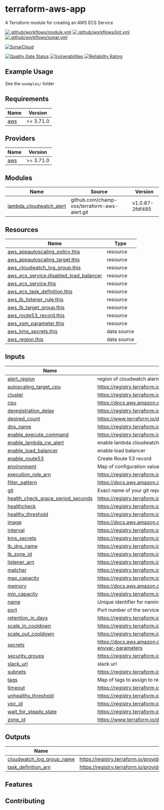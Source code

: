 # terraform-aws-app

A Terraform module for creating an AWS ECS Service

[![.github/workflows/module.yml](https://github.com/champ-oss/terraform-aws-app/actions/workflows/module.yml/badge.svg?branch=main)](https://github.com/champ-oss/terraform-aws-app/actions/workflows/module.yml)
[![.github/workflows/lint.yml](https://github.com/champ-oss/terraform-aws-app/actions/workflows/lint.yml/badge.svg?branch=main)](https://github.com/champ-oss/terraform-aws-app/actions/workflows/lint.yml)
[![.github/workflows/sonar.yml](https://github.com/champ-oss/terraform-aws-app/actions/workflows/sonar.yml/badge.svg)](https://github.com/champ-oss/terraform-aws-app/actions/workflows/sonar.yml)

[![SonarCloud](https://sonarcloud.io/images/project_badges/sonarcloud-black.svg)](https://sonarcloud.io/summary/new_code?id=terraform-aws-app_champ-oss)

[![Quality Gate Status](https://sonarcloud.io/api/project_badges/measure?project=terraform-aws-app_champ-oss&metric=alert_status)](https://sonarcloud.io/summary/new_code?id=terraform-aws-app_champ-oss)
[![Vulnerabilities](https://sonarcloud.io/api/project_badges/measure?project=terraform-aws-app_champ-oss&metric=vulnerabilities)](https://sonarcloud.io/summary/new_code?id=terraform-aws-app_champ-oss)
[![Reliability Rating](https://sonarcloud.io/api/project_badges/measure?project=terraform-aws-app_champ-oss&metric=reliability_rating)](https://sonarcloud.io/summary/new_code?id=terraform-aws-app_champ-oss)

## Example Usage

See the `examples/` folder

<!-- BEGIN_TF_DOCS -->
## Requirements

| Name | Version |
|------|---------|
| <a name="requirement_aws"></a> [aws](#requirement\_aws) | >= 3.71.0 |

## Providers

| Name | Version |
|------|---------|
| <a name="provider_aws"></a> [aws](#provider\_aws) | >= 3.71.0 |

## Modules

| Name | Source | Version |
|------|--------|---------|
| <a name="module_lambda_cloudwatch_alert"></a> [lambda\_cloudwatch\_alert](#module\_lambda\_cloudwatch\_alert) | github.com/champ-oss/terraform-aws-alert.git | v1.0.87-2fdf485 |

## Resources

| Name | Type |
|------|------|
| [aws_appautoscaling_policy.this](https://registry.terraform.io/providers/hashicorp/aws/latest/docs/resources/appautoscaling_policy) | resource |
| [aws_appautoscaling_target.this](https://registry.terraform.io/providers/hashicorp/aws/latest/docs/resources/appautoscaling_target) | resource |
| [aws_cloudwatch_log_group.this](https://registry.terraform.io/providers/hashicorp/aws/latest/docs/resources/cloudwatch_log_group) | resource |
| [aws_ecs_service.disabled_load_balancer](https://registry.terraform.io/providers/hashicorp/aws/latest/docs/resources/ecs_service) | resource |
| [aws_ecs_service.this](https://registry.terraform.io/providers/hashicorp/aws/latest/docs/resources/ecs_service) | resource |
| [aws_ecs_task_definition.this](https://registry.terraform.io/providers/hashicorp/aws/latest/docs/resources/ecs_task_definition) | resource |
| [aws_lb_listener_rule.this](https://registry.terraform.io/providers/hashicorp/aws/latest/docs/resources/lb_listener_rule) | resource |
| [aws_lb_target_group.this](https://registry.terraform.io/providers/hashicorp/aws/latest/docs/resources/lb_target_group) | resource |
| [aws_route53_record.this](https://registry.terraform.io/providers/hashicorp/aws/latest/docs/resources/route53_record) | resource |
| [aws_ssm_parameter.this](https://registry.terraform.io/providers/hashicorp/aws/latest/docs/resources/ssm_parameter) | resource |
| [aws_kms_secrets.this](https://registry.terraform.io/providers/hashicorp/aws/latest/docs/data-sources/kms_secrets) | data source |
| [aws_region.this](https://registry.terraform.io/providers/hashicorp/aws/latest/docs/data-sources/region) | data source |

## Inputs

| Name | Description | Type | Default | Required |
|------|-------------|------|---------|:--------:|
| <a name="input_alert_region"></a> [alert\_region](#input\_alert\_region) | region of cloudwatch alarm | `string` | `"us-east-2"` | no |
| <a name="input_autoscaling_target_cpu"></a> [autoscaling\_target\_cpu](#input\_autoscaling\_target\_cpu) | https://registry.terraform.io/providers/hashicorp/aws/latest/docs/resources/appautoscaling_policy#target_value | `number` | `75` | no |
| <a name="input_cluster"></a> [cluster](#input\_cluster) | https://registry.terraform.io/providers/hashicorp/aws/latest/docs/resources/ecs_service#cluster | `string` | n/a | yes |
| <a name="input_cpu"></a> [cpu](#input\_cpu) | https://docs.aws.amazon.com/AmazonECS/latest/developerguide/task-cpu-memory-error.html | `number` | `256` | no |
| <a name="input_deregistration_delay"></a> [deregistration\_delay](#input\_deregistration\_delay) | https://registry.terraform.io/providers/hashicorp/aws/latest/docs/resources/lb_target_group#deregistration_delay | `number` | `30` | no |
| <a name="input_desired_count"></a> [desired\_count](#input\_desired\_count) | https://www.terraform.io/docs/providers/aws/r/ecs_service.html#desired_count | `number` | `null` | no |
| <a name="input_dns_name"></a> [dns\_name](#input\_dns\_name) | https://registry.terraform.io/providers/hashicorp/aws/latest/docs/resources/route53_record#name | `string` | `""` | no |
| <a name="input_enable_execute_command"></a> [enable\_execute\_command](#input\_enable\_execute\_command) | https://registry.terraform.io/providers/hashicorp/aws/latest/docs/resources/ecs_service#enable_execute_command | `bool` | `false` | no |
| <a name="input_enable_lambda_cw_alert"></a> [enable\_lambda\_cw\_alert](#input\_enable\_lambda\_cw\_alert) | enable lambda cloudwatch alert | `bool` | `false` | no |
| <a name="input_enable_load_balancer"></a> [enable\_load\_balancer](#input\_enable\_load\_balancer) | enable load balancer | `bool` | `true` | no |
| <a name="input_enable_route53"></a> [enable\_route53](#input\_enable\_route53) | Create Route 53 record | `bool` | `true` | no |
| <a name="input_environment"></a> [environment](#input\_environment) | Map of configuration values to be converted into ECS native format | `map(string)` | `{}` | no |
| <a name="input_execution_role_arn"></a> [execution\_role\_arn](#input\_execution\_role\_arn) | https://registry.terraform.io/providers/hashicorp/aws/latest/docs/resources/ecs_task_definition#execution_role_arn | `string` | `""` | no |
| <a name="input_filter_pattern"></a> [filter\_pattern](#input\_filter\_pattern) | https://docs.aws.amazon.com/AmazonCloudWatch/latest/logs/FilterAndPatternSyntax.html#extract-log-event-values | `string` | `"ERROR"` | no |
| <a name="input_git"></a> [git](#input\_git) | Exact name of your git repository | `string` | n/a | yes |
| <a name="input_health_check_grace_period_seconds"></a> [health\_check\_grace\_period\_seconds](#input\_health\_check\_grace\_period\_seconds) | https://registry.terraform.io/providers/hashicorp/aws/latest/docs/resources/ecs_service#health_check_grace_period_seconds | `number` | `30` | no |
| <a name="input_healthcheck"></a> [healthcheck](#input\_healthcheck) | https://registry.terraform.io/providers/hashicorp/aws/latest/docs/resources/lb_target_group#path | `string` | `"/"` | no |
| <a name="input_healthy_threshold"></a> [healthy\_threshold](#input\_healthy\_threshold) | https://registry.terraform.io/providers/hashicorp/aws/latest/docs/resources/lb_target_group#healthy_threshold | `number` | `2` | no |
| <a name="input_image"></a> [image](#input\_image) | https://docs.aws.amazon.com/AmazonECS/latest/developerguide/task_definition_parameters.html#container_definition_image | `string` | n/a | yes |
| <a name="input_interval"></a> [interval](#input\_interval) | https://registry.terraform.io/providers/hashicorp/aws/latest/docs/resources/lb_target_group#interval | `number` | `15` | no |
| <a name="input_kms_secrets"></a> [kms\_secrets](#input\_kms\_secrets) | https://registry.terraform.io/providers/hashicorp/aws/latest/docs/data-sources/kms_secrets | `map(string)` | `{}` | no |
| <a name="input_lb_dns_name"></a> [lb\_dns\_name](#input\_lb\_dns\_name) | https://registry.terraform.io/providers/hashicorp/aws/latest/docs/resources/lb#dns_name | `string` | `""` | no |
| <a name="input_lb_zone_id"></a> [lb\_zone\_id](#input\_lb\_zone\_id) | https://registry.terraform.io/providers/hashicorp/aws/latest/docs/resources/lb#zone_id | `string` | `""` | no |
| <a name="input_listener_arn"></a> [listener\_arn](#input\_listener\_arn) | https://registry.terraform.io/providers/hashicorp/aws/latest/docs/resources/lb_listener_rule#listener_arn | `string` | `""` | no |
| <a name="input_matcher"></a> [matcher](#input\_matcher) | https://registry.terraform.io/providers/hashicorp/aws/latest/docs/resources/lb_target_group#matcher | `string` | `"200,301,302"` | no |
| <a name="input_max_capacity"></a> [max\_capacity](#input\_max\_capacity) | https://registry.terraform.io/providers/hashicorp/aws/latest/docs/resources/appautoscaling_target#max_capacity | `number` | `1` | no |
| <a name="input_memory"></a> [memory](#input\_memory) | https://docs.aws.amazon.com/AmazonECS/latest/developerguide/task-cpu-memory-error.html | `number` | `512` | no |
| <a name="input_min_capacity"></a> [min\_capacity](#input\_min\_capacity) | https://registry.terraform.io/providers/hashicorp/aws/latest/docs/resources/appautoscaling_target#min_capacity | `number` | `1` | no |
| <a name="input_name"></a> [name](#input\_name) | Unique identifier for naming resources | `string` | n/a | yes |
| <a name="input_port"></a> [port](#input\_port) | Port number of the service running inside your container | `number` | `8080` | no |
| <a name="input_retention_in_days"></a> [retention\_in\_days](#input\_retention\_in\_days) | https://registry.terraform.io/providers/hashicorp/aws/latest/docs/resources/cloudwatch_log_group#retention_in_days | `number` | `365` | no |
| <a name="input_scale_in_cooldown"></a> [scale\_in\_cooldown](#input\_scale\_in\_cooldown) | https://registry.terraform.io/providers/hashicorp/aws/latest/docs/resources/appautoscaling_policy#scale_in_cooldown | `number` | `60` | no |
| <a name="input_scale_out_cooldown"></a> [scale\_out\_cooldown](#input\_scale\_out\_cooldown) | https://registry.terraform.io/providers/hashicorp/aws/latest/docs/resources/appautoscaling_policy#scale_out_cooldown | `number` | `60` | no |
| <a name="input_secrets"></a> [secrets](#input\_secrets) | https://docs.aws.amazon.com/AmazonECS/latest/developerguide/specifying-sensitive-data-parameters.html#secrets-envvar-parameters | `map(string)` | `{}` | no |
| <a name="input_security_groups"></a> [security\_groups](#input\_security\_groups) | https://registry.terraform.io/providers/hashicorp/aws/latest/docs/resources/ecs_service#security_groups | `list(string)` | `[]` | no |
| <a name="input_slack_url"></a> [slack\_url](#input\_slack\_url) | slack url | `string` | `"https://hooks.slack.com/services/abc123"` | no |
| <a name="input_subnets"></a> [subnets](#input\_subnets) | https://registry.terraform.io/providers/hashicorp/aws/latest/docs/resources/ecs_service#subnets | `list(string)` | n/a | yes |
| <a name="input_tags"></a> [tags](#input\_tags) | Map of tags to assign to resources | `map(string)` | `{}` | no |
| <a name="input_timeout"></a> [timeout](#input\_timeout) | https://registry.terraform.io/providers/hashicorp/aws/latest/docs/resources/lb_target_group#timeout | `number` | `5` | no |
| <a name="input_unhealthy_threshold"></a> [unhealthy\_threshold](#input\_unhealthy\_threshold) | https://registry.terraform.io/providers/hashicorp/aws/latest/docs/resources/lb_target_group#unhealthy_threshold | `number` | `10` | no |
| <a name="input_vpc_id"></a> [vpc\_id](#input\_vpc\_id) | https://registry.terraform.io/providers/hashicorp/aws/latest/docs/resources/lb_target_group#vpc_id | `string` | n/a | yes |
| <a name="input_wait_for_steady_state"></a> [wait\_for\_steady\_state](#input\_wait\_for\_steady\_state) | https://registry.terraform.io/providers/hashicorp/aws/latest/docs/resources/ecs_service#wait_for_steady_state | `bool` | `true` | no |
| <a name="input_zone_id"></a> [zone\_id](#input\_zone\_id) | https://www.terraform.io/docs/providers/aws/r/route53_record.html#zone_id | `string` | `""` | no |

## Outputs

| Name | Description |
|------|-------------|
| <a name="output_cloudwatch_log_group_name"></a> [cloudwatch\_log\_group\_name](#output\_cloudwatch\_log\_group\_name) | https://registry.terraform.io/providers/hashicorp/aws/latest/docs/resources/cloudwatch_log_group#name |
| <a name="output_task_definition_arn"></a> [task\_definition\_arn](#output\_task\_definition\_arn) | https://registry.terraform.io/providers/hashicorp/aws/latest/docs/resources/ecs_task_definition#arn |
<!-- END_TF_DOCS -->

## Features



## Contributing


